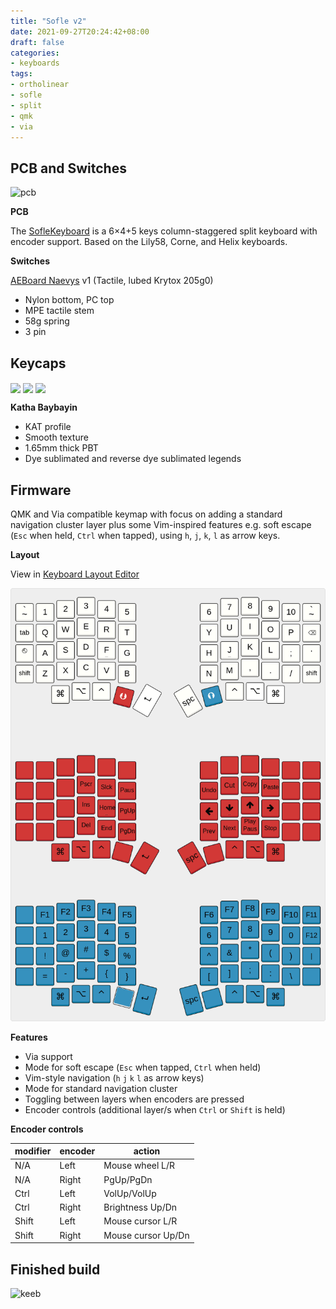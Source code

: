 ```yaml
---
title: "Sofle v2"
date: 2021-09-27T20:24:42+08:00
draft: false
categories:
- keyboards
tags:
- ortholinear
- sofle
- split
- qmk
- via
---
```


## PCB and Switches

![pcb](https://res.cloudinary.com/j4ckofalltrades/image/upload/c_limit,w_900/v1632745785/keebs/sofle/pcb_lks6a4.jpg)

**PCB**

The [SofleKeyboard](https://josef-adamcik.cz/electronics/let-me-introduce-you-sofle-keyboard-split-keyboard-based-on-lily58.html)
is a 6×4+5 keys column-staggered split keyboard with encoder support. Based on
the Lily58, Corne, and Helix keyboards.

**Switches**

[AEBoard Naevys](https://www.aeboards.com/naevy-switches) v1 (Tactile, lubed Krytox 205g0)

- Nylon bottom, PC top
- MPE tactile stem
- 58g spring
- 3 pin

## Keycaps

<a>
  <img align="center"
    class="projects"
    src="https://res.cloudinary.com/j4ckofalltrades/image/upload/c_limit,w_900/v1632745779/keebs/sofle/keycap3_iplas8.jpg" />
</a>
<a>
  <img align="center"
    class="projects"
    src="https://res.cloudinary.com/j4ckofalltrades/image/upload/c_limit,w_900/v1632745779/keebs/sofle/keycap1_hvcq0v.jpg" />
</a>
<a>
  <img align="center"
    class="projects"
    src="https://res.cloudinary.com/j4ckofalltrades/image/upload/c_limit,w_900/v1632745781/keebs/sofle/keycap2_l7acwc.jpg" />
</a>

**Katha Baybayin**

- KAT profile
- Smooth texture
- 1.65mm thick PBT
- Dye sublimated and reverse dye sublimated legends

## Firmware

QMK and Via compatible keymap with focus on adding a standard navigation cluster
layer plus some Vim-inspired features e.g. soft escape (`Esc` when held, `Ctrl`
when tapped), using `h`, `j`, `k`, `l` as arrow keys.

**Layout**

View in [Keyboard Layout Editor](http://www.keyboard-layout-editor.com/#/gists/a1f6519e723ad81ca151741b53a28b80)

![SofleKeyboard custom keymap](https://raw.githubusercontent.com/j4ckofalltrades/keebs/master/sofle/assets/soflekeyboard.png)

**Features**

- Via support
- Mode for soft escape (`Esc` when tapped, `Ctrl` when held) 
- Vim-style navigation (`h` `j` `k` `l` as arrow keys)
- Mode for standard navigation cluster
- Toggling between layers when encoders are pressed
- Encoder controls (additional layer/s when `Ctrl` or `Shift` is held)

**Encoder controls**

| modifier | encoder | action             |
| -------- | ------- | ------------------ |
| N/A      | Left    | Mouse wheel L/R    |
| N/A      | Right   | PgUp/PgDn          |
| Ctrl     | Left    | VolUp/VolUp        |
| Ctrl     | Right   | Brightness Up/Dn   |
| Shift    | Left    | Mouse cursor L/R   |
| Shift    | Right   | Mouse cursor Up/Dn |

## Finished build

![keeb](https://res.cloudinary.com/j4ckofalltrades/image/upload/c_limit,w_900/v1631712479/keebs/sofle/sofle_t9qeaa.jpg)
